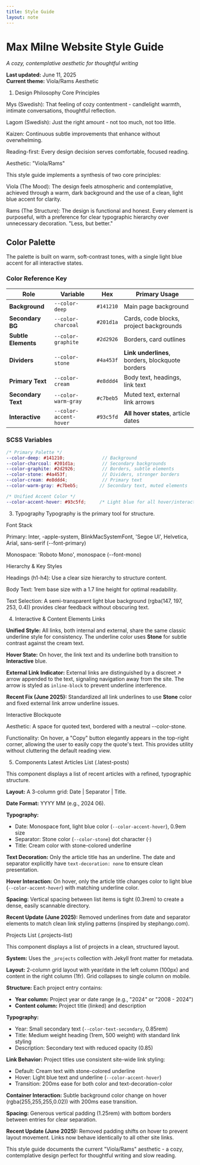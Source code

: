 ```yaml
---
title: Style Guide
layout: note
---
```


# Max Milne Website Style Guide
*A cozy, contemplative aesthetic for thoughtful writing*

**Last updated:** June 11, 2025  
**Current theme:** Viola/Rams Aesthetic

1. Design Philosophy
Core Principles

Mys (Swedish): That feeling of cozy contentment - candlelight warmth, intimate conversations, thoughtful reflection.

Lagom (Swedish): Just the right amount - not too much, not too little.

Kaizen: Continuous subtle improvements that enhance without overwhelming.

Reading-first: Every design decision serves comfortable, focused reading.

Aesthetic: "Viola/Rams"

This style guide implements a synthesis of two core principles:

Viola (The Mood): The design feels atmospheric and contemplative, achieved through a warm, dark background and the use of a clean, light blue accent for clarity.

Rams (The Structure): The design is functional and honest. Every element is purposeful, with a preference for clear typographic hierarchy over unnecessary decoration. "Less, but better."

## Color Palette
The palette is built on warm, soft-contrast tones, with a single light blue accent for all interactive states.

### Color Reference Key

| Role | Variable | Hex | Primary Usage |
|------|----------|-----|---------------|
| **Background** | `--color-deep` | `#141210` | Main page background |
| **Secondary BG** | `--color-charcoal` | `#201d1a` | Cards, code blocks, project backgrounds |
| **Subtle Elements** | `--color-graphite` | `#2d2926` | Borders, card outlines |
| **Dividers** | `--color-stone` | `#4a453f` | **Link underlines**, borders, blockquote borders |
| **Primary Text** | `--color-cream` | `#e8ddd4` | Body text, headings, link text |
| **Secondary Text** | `--color-warm-gray` | `#c7beb5` | Muted text, external link arrows |
| **Interactive** | `--color-accent-hover` | `#93c5fd` | **All hover states**, article dates |

### SCSS Variables

```scss
/* Primary Palette */
--color-deep: #141210;              // Background
--color-charcoal: #201d1a;          // Secondary backgrounds
--color-graphite: #2d2926;          // Borders, subtle elements
--color-stone: #4a453f;             // Dividers, stronger borders
--color-cream: #e8ddd4;             // Primary text
--color-warm-gray: #c7beb5;        // Secondary text, muted elements

/* Unified Accent Color */
--color-accent-hover: #93c5fd;     /* Light blue for all hover/interactive states */
```

3. Typography
Typography is the primary tool for structure.

Font Stack

Primary: Inter, -apple-system, BlinkMacSystemFont, 'Segoe UI', Helvetica, Arial, sans-serif (--font-primary)

Monospace: 'Roboto Mono', monospace (--font-mono)

Hierarchy & Key Styles

Headings (h1-h4): Use a clear size hierarchy to structure content.

Body Text: 1rem base size with a 1.7 line height for optimal readability.

Text Selection: A semi-transparent light blue background (rgba(147, 197, 253, 0.4)) provides clear feedback without obscuring text.

4. Interactive & Content Elements
Links

**Unified Style:** All links, both internal and external, share the same classic underline style for consistency. The underline color uses **Stone** for subtle contrast against the cream text.

**Hover State:** On hover, the link text and its underline both transition to **Interactive** blue.

**External Link Indicator:** External links are distinguished by a discreet ↗ arrow appended to the text, signaling navigation away from the site. The arrow is styled as `inline-block` to prevent underline interference.

**Recent Fix (June 2025):** Standardized all link underlines to use **Stone** color and fixed external link arrow underline issues.

Interactive Blockquote

Aesthetic: A space for quoted text, bordered with a neutral --color-stone.

Functionality: On hover, a "Copy" button elegantly appears in the top-right corner, allowing the user to easily copy the quote's text. This provides utility without cluttering the default reading view.

5. Components
Latest Articles List (.latest-posts)

This component displays a list of recent articles with a refined, typographic structure.

**Layout:** A 3-column grid: Date | Separator | Title.

**Date Format:** YYYY MM (e.g., 2024 06).

**Typography:** 
- Date: Monospace font, light blue color (`--color-accent-hover`), 0.9em size
- Separator: Stone color (`--color-stone`) dot character (·)
- Title: Cream color with stone-colored underline

**Text Decoration:** Only the article title has an underline. The date and separator explicitly have `text-decoration: none` to ensure clean presentation.

**Hover Interaction:** On hover, only the article title changes color to light blue (`--color-accent-hover`) with matching underline color.

**Spacing:** Vertical spacing between list items is tight (0.3rem) to create a dense, easily scannable directory.

**Recent Update (June 2025):** Removed underlines from date and separator elements to match clean link styling patterns (inspired by stephango.com).

Projects List (.projects-list)

This component displays a list of projects in a clean, structured layout.

**System:** Uses the `_projects` collection with Jekyll front matter for metadata.

**Layout:** 2-column grid layout with year/date in the left column (100px) and content in the right column (1fr). Grid collapses to single column on mobile.

**Structure:** Each project entry contains:
- **Year column:** Project year or date range (e.g., "2024" or "2008 - 2024")
- **Content column:** Project title (linked) and description

**Typography:** 
- Year: Small secondary text (`--color-text-secondary`, 0.85rem)
- Title: Medium weight heading (1rem, 500 weight) with standard link styling
- Description: Secondary text with reduced opacity (0.85)

**Link Behavior:** Project titles use consistent site-wide link styling:
- Default: Cream text with stone-colored underline
- Hover: Light blue text and underline (`--color-accent-hover`)
- Transition: 200ms ease for both color and text-decoration-color

**Container Interaction:** Subtle background color change on hover (rgba(255,255,255,0.02)) with 200ms ease transition.

**Spacing:** Generous vertical padding (1.25rem) with bottom borders between entries for clear separation.

**Recent Update (June 2025):** Removed padding shifts on hover to prevent layout movement. Links now behave identically to all other site links.

This style guide documents the current "Viola/Rams" aesthetic - a cozy, contemplative design perfect for thoughtful writing and slow reading.


